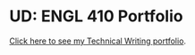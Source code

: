 # UD: ENGL 410 Portfolio

[Click here to see my Technical Writing portfolio](https://villemarette.me/ud/engl410/).
